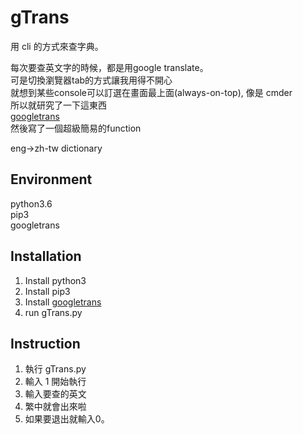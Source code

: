 # gTrans
用 cli 的方式來查字典。

每次要查英文字的時候，都是用google translate。  
可是切換瀏覽器tab的方式讓我用得不開心  
就想到某些console可以訂選在畫面最上面(always-on-top), 像是 cmder  
所以就研究了一下這東西  
[googletrans](https://pypi.org/project/googletrans/)  
然後寫了一個超級簡易的function  

eng->zh-tw dictionary

## Environment
python3.6  
pip3  
googletrans

## Installation
1. Install python3
2. Install pip3
3. Install [googletrans](https://pypi.org/project/googletrans/)
4. run gTrans.py

## Instruction
1. 執行 gTrans.py
1. 輸入 1 開始執行
1. 輸入要查的英文
1. 繁中就會出來啦
1. 如果要退出就輸入0。
